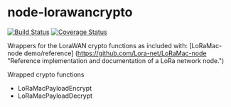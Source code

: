 # node-lorawancrypto

[![Build Status](https://travis-ci.org/pvdheijden/node-lorawancrypto.svg?branch=master)](https://travis-ci.org/pvdheijden/node-lorawancrypto)
[![Coverage Status](https://coveralls.io/repos/github/pvdheijden/node-lorawancrypto/badge.svg?branch=master)](https://coveralls.io/github/pvdheijden/node-lorawancrypto?branch=master)

Wrappers for the LoraWAN crypto functions as included with: [LoRaMac-node demo/reference] (https://github.com/Lora-net/LoRaMac-node "Reference implementation and documentation of a LoRa network node.")

Wrapped crypto functions
* LoRaMacPayloadEncrypt
* LoRaMacPayloadDecrypt